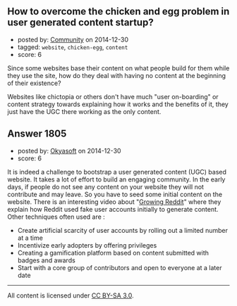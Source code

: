 ## How to overcome the chicken and egg problem in user generated content startup?

- posted by: [Community](https://stackexchange.com/users/-1/community) on 2014-12-30
- tagged: `website`, `chicken-egg`, `content`
- score: 6

Since some websites base their content on what people build for them while they use the site, how do they deal with having no content at the beginning of their existence?

Websites like chictopia or others don't have much "user on-boarding" or content strategy towards explaining how it works and the benefits of it, they just have the UGC there working as the only content.


## Answer 1805

- posted by: [Okyasoft](https://stackexchange.com/users/294248/okyasoft) on 2014-12-30
- score: 6

<p>It is indeed a challenge to bootstrap a user generated content (UGC) based website. It takes a lot of effort to build an engaging community. In the early days, if people do not see any content on your website they will not contribute and may leave. So you have to seed some initial content on the website. There is an interesting video about "<a href="http://youtu.be/zmeDzx4SUME">Growing Reddit</a>"
where they explain how Reddit used fake user accounts initially to generate content.
Other techniques often used are :</p>

<ul>
<li>Create artificial scarcity of user accounts by rolling out a limited number at a time</li>
<li>Incentivize early adopters by offering privileges</li>
<li>Creating a gamification platform based on content submitted with badges and awards</li>
<li>Start with a core group of contributors and open to everyone at a later date</li>
</ul>




---

All content is licensed under [CC BY-SA 3.0](https://creativecommons.org/licenses/by-sa/3.0/).
